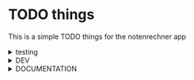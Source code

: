 # TODO things
This is a simple TODO things for the notenrechner app



<details>
<summary>testing</summary>

### /glue


##### /data_core
- init_data_core()
- do_initial_read()
- init_pd_dataframes()


##### /data_formats
- ntr_data_formatter / get_data_format()


##### /data_objcts
- OBJCTS


##### /data_reader
- check_data()
- read_data()
- validate_inpt_13()
- write_data()



</details>



<details>
<summary>DEV</summary>

### frontend
- add config setting to page 6_Einstellungen



### glue
- finish the function to load data
- finish the function to read data
- add initial read to startup process according to the selected setting



</details>







<details>
<summary>DOCUMENTATION</summary>

### documentation required:

### frontend (USER) -> GERMAN
- Install
- Usage



### frontend (technical)
- structure
- flowchart events



### glue
- ALL


</details>